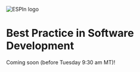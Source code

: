 ![ESPIn logo](../../media/ESPIn.png)

# Best Practice in Software Development

Coming soon (before Tuesday 9:30 am MT)!
